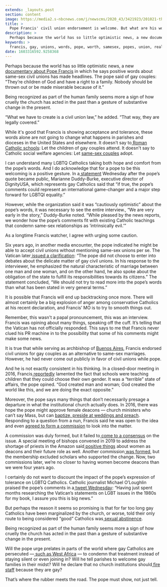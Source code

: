 ```yaml
--- 
extends: _layouts.post 
section: content 
image: https://media2.s-nbcnews.com/j/newscms/2020_43/3421923/201021-think-pope-francis-ew-439p_31b7416e7bdadb0004ee6b49bc15e933.nbcnews-fp-1200-630.jpg 
title: > 
  Pope Francis' civil union endorsement is welcome. But what are his words really worth? 
description: > 
  Perhaps because the world has so little optimistic news, a new documentary about Pope Francis in which he says positive words about same-sex civil unions has made headlines.I can understand many LGBTQ Catholics taking both hope and comfort from the pope’s words.Six years ago, in another media encounter, the pope indicated he might be able to accept civil unions without mentioning same-sex unions per se.The Vatican later issued a clarification: “The pope did not choose to enter into debates about the delicate matter of gay civil unions.However, he had never come out publicly in favor of civil unions while pope. 
keywords: > 
  francis, gay, unions, words, pope, worth, samesex, popes, union, really, welcome, church, civil, catholics, endorsement 
date: 1603316592.9258368 
--- 
```

<div><p class="endmarkEnabled">Perhaps because the world has so little optimistic news, a new <a href="https://www.nbcnews.com/news/religion/pope-calls-civil-unions-same-sex-couples-major-departure-vatican-n1244137">documentary about Pope Francis</a> in which he says positive words about same-sex civil unions has made headlines. The pope said of gay couples: "They&#8217;re children of God and have a right to a family. Nobody should be thrown out or be made miserable because of it.&#8221;</p><p class="text___34YRE ma0 mt6 f8 lh-none founders-cond">Being recognized as part of the human family seems more a sign of how cruelly the church has acted in the past than a gesture of substantive change in the present.</p><p class="endmarkEnabled">&#8220;What we have to create is a civil union law,&#8221; he added. &#8220;That way, they are legally covered.&#8221;</p><p></p><p id="taboolaReadMoreBelow"></p><p class="endmarkEnabled">While it's good that Francis is showing acceptance and tolerance, these words alone are not going to change what happens in parishes and dioceses in the United States and elsewhere. It doesn't say to<a href="https://catholic-sf.org/news/catholic-school-bans-same-sex-couples-kindergartner"> Roman Catholic schools</a>: Let the children of gay couples attend. It doesn't say to Catholic social welfare agencies: Let <a href="https://www.washingtonblade.com/2019/09/26/catholic-adoption-agency-refusing-to-certify-lgbt-homes-wins-in-court/">same-sex couples</a> adopt.</p><p class="endmarkEnabled">I can understand many LGBTQ Catholics taking both hope and comfort from the pope&#8217;s words. And I do acknowledge that for a pope to be this welcoming is a positive gesture. In a<a href="https://www.dignityusa.org/news/lgbtqi-catholics-%E2%80%9Ccautiously-optimistic%E2%80%9D-about-pope%E2%80%99s-comments-supporting-civil-unions"> statement</a> Wednesday after the pope&#8217;s quote became public, Marianne Duddy-Burke, executive director of DignityUSA, which represents gay Catholics said that &#8220;if true, the pope&#8217;s comments could represent an international game-changer and a major step forward for LGBTQI equality.&#8221;</p><p class="endmarkEnabled">However, while the organization said it was &#8220;cautiously optimistic&#8221; about the pope&#8217;s words, it was necessary to see the entire interview., &#8220;We are very early in the story,&#8221; Duddy-Burke noted. &#8220;While pleased by the news reports, we wonder how the pope&#8217;s comments fit with existing Catholic teachings that condemn same-sex relationships as &#8216;intrinsically evil.&#8217;&#8221;</p><p class="endmarkEnabled">As a longtime Francis watcher, I agree with urging some caution.</p><p class="endmarkEnabled">Six years ago, in another media encounter, the pope indicated he might be able to accept civil unions without mentioning same-sex unions per se. The Vatican later<a href="https://www.ncronline.org/blogs/ncr-today/vatican-spokesman-clarifies-pope-civil-unions"> issued a clarification</a>: &#8220;The pope did not choose to enter into debates about the delicate matter of gay civil unions. In his response to the interviewer, he emphasized the natural characteristic of marriage between one man and one woman, and on the other hand, he also spoke about the obligation of the state to fulfill its responsibilities towards its citizens.&#8221; The statement concluded, &#8220;We should not try to read more into the pope&#8217;s words than what has been stated in very general terms.&#8221;</p><p></p><p class="endmarkEnabled">It is possible that Francis will end up backtracking once more. There will almost certainly be a big explosion of anger among conservative Catholics at his recent declaration, and Francis&#8217; MO is to try to smooth things out.</p><p class="endmarkEnabled">Remember, this wasn't a papal pronouncement, this was an interview. Francis was opining about many things, speaking off the cuff. It&#8217;s telling that the Vatican has not officially responded. This says to me that Francis never clued his PR machine in to the possibility that some of his comments might make some news.</p><p class="endmarkEnabled">It is true that while serving as archbishop of <a href="https://www.nbcnews.com/news/latino/argentina-nearly-half-poverty-coronavirus-deepens-economic-crisis-n1241704">Buenos Aires</a>, Francis endorsed civil unions for gay couples as an alternative to same-sex marriages. However, he had never come out publicly in favor of civil unions while pope.</p><p></p><p class="endmarkEnabled">And he is not exactly consistent in his thinking. In a closed-door meeting in 2016, Francis<a href="https://www.washingtonpost.com/news/acts-of-faith/wp/2016/08/03/pope-francis-says-its-terrible-that-children-are-taught-they-can-choose-their-own-gender/"> reportedly</a> lamented the fact that schools were teaching children that they could choose their own gender. It was a &#8220;terrible&#8221; state of affairs, the pope opined. &#8220;God created man and woman; God created the world like this, and we are doing the exact opposite.&#8221;</p><p class="opinary-widget-embed"></p><p class="endmarkEnabled">Moreover, the pope says many things that don&#8217;t necessarily presage a departure in what the institutional church actually does. In 2016, there was hope the pope might approve female deacons &#8212; church ministers who can&#8217;t say Mass, but can <a href="https://www.usccb.org/beliefs-and-teachings/vocations/diaconate/faqs">baptize, preside at weddings and preach</a>. Responding to a question from a nun, Francis said he was open to the idea and even <a href="https://www.bbc.com/news/world-europe-36278520">agreed to form a commission</a> to look into the matter.</p><p class="endmarkEnabled">A commission was duly formed, but it failed to<a href="https://www.ncronline.org/news/vatican/francis-women-deacons-commission-gave-split-report-their-role-early-church"> come to a consensus</a> on the issue. A special meeting of bishops convened in 2019 to address the shortage of priests in the Amazon said<a href="https://www.ncronline.org/news/earthbeat/amazon-synod-calls-married-priests-pope-reopen-women-deacons-commission"> positive things</a> about women as deacons and their future role as well. Another commission<a href="https://www.ncronline.org/news/vatican/several-members-new-vatican-commission-appear-opposed-women-deacons"> was formed</a>, but the membership excluded scholars who supported the change. Now, two commissions later, we&#8217;re no closer to having women become deacons than we were four years ago.</p><p class="endmarkEnabled">I certainly do not want to discount the impact of the pope&#8217;s expression of tolerance on LGBTQ Catholics. Catholic journalist Michael O&#8217;Loughlin praised the pope&#8217;s comments in a<a href="https://twitter.com/MikeOLoughlin/status/1318926433197166592"> tweet Wednesday</a>: &#8220;Having just spent months researching the Vatican&#8217;s statements on LGBT issues in the 1980s for my book, I assure you this is big news.&#8221;</p><p></p><p class="endmarkEnabled">But perhaps the reason it seems so promising is that for far too long gay Catholics have been marginalized by the church, or worse, told their only route to being considered &#8220;good&#8221; Catholics was<a href="https://www.vatican.va/archive/ccc_css/archive/catechism/p3s2c2a6.htm"> sexual abstinence</a>.</p><p class="endmarkEnabled">Being recognized as part of the human family seems more a sign of how cruelly the church has acted in the past than a gesture of substantive change in the present.</p><p class="endmarkEnabled">Will the pope urge prelates in parts of the world where gay Catholics are persecuted &#8212;<a href="https://www.washingtonblade.com/2015/08/31/voices-from-lgbt-catholics-in-western-africa/"> such as West Africa</a> &#8212; to condemn that treatment instead of staying silent or even joining in? Will he tell parishes to welcome gay families in their midst? Will he declare that no church institutions should<a href="https://www.nbcnews.com/feature/nbc-out/miami-catholic-school-teacher-says-she-was-fired-being-gay-n847116"> fire staff</a> because they are gay?</p><p class="endmarkEnabled">That&#8217;s where the rubber meets the road. The pope must show, not just tell.</p></div>